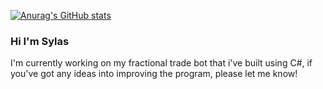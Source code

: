 [![Anurag's GitHub stats](https://github-readme-stats.vercel.app/api?username=Syycoker)](https://github.com/anuraghazra/github-readme-stats)

### Hi I'm Sylas

I'm currently working on my fractional trade bot that i've built using C#, if you've got any ideas into improving the program, please let me know!
